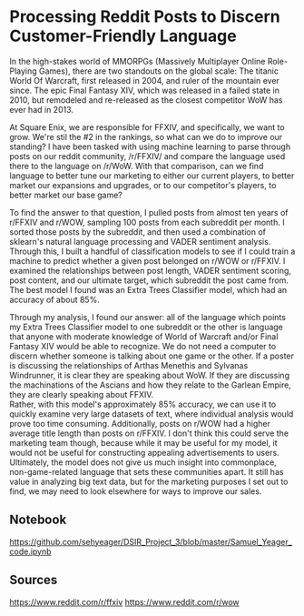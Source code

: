 # Processing Reddit Posts to Discern Customer-Friendly Language 

In the high-stakes world of MMORPGs (Massively Multiplayer Online Role-Playing Games), there are two standouts on the global scale:
The titanic World Of Warcraft, first released in 2004, and ruler of the mountain ever since.
The epic Final Fantasy XIV, which was released in a failed state in 2010, but remodeled and re-released as the closest competitor WoW has ever had in 2013.

At Square Enix, we are responsible for FFXIV, and specifically, we want to grow.  We're stil the #2 in the rankings, so what can we do to improve our standing?  I have been tasked with using machine learning to parse through posts on our reddit community, /r/FFXIV/ and compare the language used there to the language on /r/WoW.  With that comparison, can we find language to better tune our marketing to either our current players, to better market our expansions and upgrades, or to our competitor's players, to better market our base game?  

To find the answer to that question, I pulled posts from almost ten years of r/FFXIV and r/WOW, sampling 100 posts from each subreddit per month.  I sorted those posts by the subreddit, and then used a combination of sklearn's natural language processing and VADER sentiment analysis.  Through this, I built a handful of classification models to see if I could train a machine to predict whether a given post belonged on r/WOW or r/FFXIV.  I examined the relationships between post length, VADER sentiment scoring, post content, and our ultimate target, which subreddit the post came from.  The best model I found was an Extra Trees Classifier model, which had an accuracy of about 85%.

Through my analysis, I found our answer:  all of the language which points my Extra Trees Classifier model to one subreddit or the other is language that anyone with moderate knowledge of World of Warcraft and/or Final Fantasy XIV would be able to recognize.  We do not need a computer to discern whether someone is talking about one game or the other.  If a poster is discussing the relationships of Arthas Menethis and Sylvanas Windrunner, it is clear they are speaking about WoW.  If they are discussing the machinations of the Ascians and how they relate to the Garlean Empire, they are clearly speaking about FFXIV.  
Rather, with this model's approximately 85% accuracy, we can use it to quickly examine very large datasets of text, where individual analysis would prove too time consuming.   Additionally, posts on r/WOW had a higher average title length than posts on r/FFXIV.  I don't think this could serve the marketing team though, because while it may be useful for my model, it would not be useful for constructing appealing advertisements to users. 
Ultimately, the model does not give us much insight into commonplace, non-game-related language that sets these communities apart.  It still has value in analyzing big text data, but for the marketing purposes I set out to find, we may need to look elsewhere for ways to improve our sales.  

## Notebook
https://github.com/sehyeager/DSIR_Project_3/blob/master/Samuel_Yeager_code.ipynb

## Sources
https://www.reddit.com/r/ffxiv
https://www.reddit.com/r/wow
